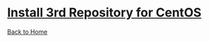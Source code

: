 # [Install 3rd Repository for CentOS](/OS/CentOS/3rdRep)

[Back to Home](https://husthed.github.io)
